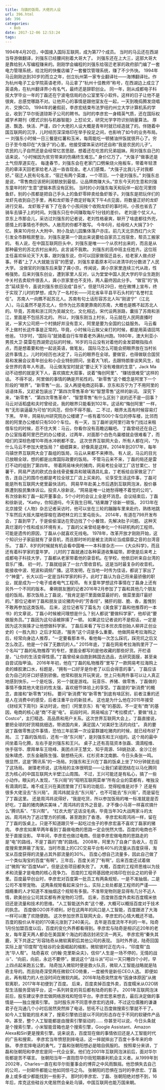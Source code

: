 ```yaml
---
title: 乌镇的饭局，大佬的人设
url: 396.html
id: 396
categories:
  - Bob
date: 2017-12-06 12:53:24
tags:
---
```


1994年4月20日，中国接入国际互联网，成为第77个成员。 当时的马云还在西湖当导游做翻译，刘强东已经腰间别着大哥大了。 刘强东还在上大三，这部大哥大是靠给别人写编程赚来的。刚刚学会编程的刘强东给宿迁老家的政府部门编了一套电力管理系统，给沈阳的快餐店编了一套餐饮管理系统，赚了不少外快。 1994年马云刚刚达到30岁的而立之年，创立杭州第一家专业翻译社——海博翻译社。作为杭州电子工业学院英语老师，马云拿了“杭州十佳教师”称号，在西湖边上成立了英语角，在杭州翻译界小有名气，最终还是辞职创业。 同一年，刚从成都电子科技大学毕业一年的丁磊还在宁波电信局的办公室里写小软件。这样的日子让他不是很爽，总感觉哪路不对。让他开心的事情是跟他室友在一起，一天到晚捣腾发烧唱片、交换CD。 1994年的暑假前，李彦宏结束布法罗纽约州立大学计算机系的学业，收到了华尔街道琼斯子公司的聘书。当时的李彦宏一身精英气质，还在国际权威学术期刊《模式识别与机器智能》上怼论文，研究光学字符识别销量算法。 厚道、飘逸、快活、严谨，四个大佬的人设大概是青年时就已经造就了的。伴随着中国互联网的沉浮，儿时经历深深烙印在举手投足之间，也影响了如今的业务布局。 一 刘强东小时候一日三餐是红薯和玉米，每周能吃一顿猪油拌饭就很开心了。穷日子至今烙印在“大强子”的心里。他接受媒体采访时还自称“我是农民的儿子”。 农民的儿子自然还是会经常忆苦思甜，想着还在吃苦的兄弟姐妹。用刘强东自己的话来说，“小时候因为贫穷带来的伤痛终生难忘。” 身价亿万了，“大强子”做事还是土气但厚道实在。 每逢春节，刘强东会在老家门口劈柴烧火拖板车，带着年轻漂亮的章泽天回老家给老人送一沓沓现金。老人们感慨，“大强子比我儿子对我都好。” 宿迁人民有句名言，“宿迁有两个英雄，一个项羽，一个是刘强东。” 刘强东总是说，“零售商应该把利润额放到最低，让品牌商赚大头。”京东今天的生意和刘强东童年时的“生意”逻辑本质没有区别。 当时的小刘强东每天和玩伴一起在河里捞鱼虾。别的小孩都是把自己手头上的鱼虾零碎卖给鱼虾贩子。刘强东是把玩伴们的龙虾先收到自己手里，再和龙虾贩子商定好每天下午4点见面，将数量正好的龙虾进行交易。 龙虾贩子省下了在各个小孩间挨个收购龙虾的事时间，小孩也省去了骑车去镇子上的时间。刘强东只在中间赚取每斤1分钱的差价。 老刘是个仗义人。京东上市那会儿，采访过刘强东的记者说，老刘性格豪爽，聊开了啥底都往外兜，感情上的事情也不例外。人敞亮的你都不敢写。 今年6月，给母校人大捐了3个亿。换来10月份人大附中、附小及幼儿园集体落户亦庄。前几天北京西红门火灾引发全市群租房整治，刘强东是第一个跳出来说要给自家员工找宿舍，帮员工搬家的。 有人说，在中国互联网巨头中，刘强东是唯一一个从农村出来的，而且是从那种最穷的苏北农村出来的。此言诚不我欺。 刘强东的高中班主任姓齐。这位班主任喜欢纵论天下大事，跟刘强东说，你可以回家做宿迁县长，给老家人做点好事。怀着“上了人大就能当官”的愿望，刘强东拿着原本可以进清华的分数进了人民大学。 没做官的刘强东后来娶了龚小京。传闻说，龚小京家里连续三代从政，性格强势。后来刘强东创业，遭到家里人反对，认为堂堂中国人民大学的毕业生跑到中关村去卖软件很丢人，龚小京家里也不支持，两人最终因此分手。 “做官”的“执念”延续至今，虽说刘强东依旧没成“县长”。但是11月29日，他在微博上宣布，终于实现了儿时的梦想，成为了一名村长——河北省阜平县平石头村的“名誉村主任”。 苏南人一向瞧不起苏北人。苏南有句土话形容苏北人叫“刚波宁”（江北人）。马云虽然不是苏北人，但作为比苏南更靠南的苏南，大概也是瞧不起苏北人的。毕竟，苏南和浙江同为吴越文化，文化相近。宋代设两浙路，囊括了苏南和浙江，里面是不包括苏北的。 所以，刘强东刚当上村长，马云就在人民网直播时说，一家大公司把一个村搞好并没有意义，阿里是要为全国的公益服务。 马云看不上做村长这件事是正常的。毕竟，小时候马云挨父亲打的时候，都是用英语回骂他爸。 13岁时，“国际马”就骑着自行车带着老外满杭州跑。1980年，澳大利亚小男孩大卫·莫雷在西湖旁边玩的时候，16岁的马云没有对着他的金发碧眼指指点点，而是想着要和他一起说英语，做笔友。 国际马怎么可能会把眼界放在当村长这件事情上。儿时的经历也决定了，马云的眼界在全球。要做官，也得做联合国贸易和发展会议青年创业和小企业特别顾问，坐着大飞机，去跟特朗普谈笑风生，给全世界的青年人布道。 马云做淘宝时就说“要让天下没有难做的生意”，Jack Ma动不动想的就是天下人，喜欢搞宏大叙事，说着“悔创阿里”、“赚钱很难受”这样的话。 不得不说，阿里做的事情的确是开拓性的。“新零售”这个概念是阿里下一个阶段的“眼界”。“新零售”一出，没人再提电商这码事，京东和苏宁为了不用阿里的话语体系，又赶紧包装出了“第四次零售革命”和“智慧零售”这样的新词。 深究下来，“新零售”、“第四次零售革命”、“智慧零售”有什么区别？说的还不是一回事？ 马云对话稻盛和夫时曾经说，我的眼界只能看到102年。这话和“悔创阿里” 一样，有“无形装逼最为可怕”的风范，但你不得不服。 二 不过，眼界太高有时候容易灯下黑。 早年，网易杭州研究院办公楼建了一栋有着1500个车位的停车楼，比邻而居的阿里办公楼却只有500个车位。 有一天，当丁磊听说阿里行政专门找过来租借车位的时候，忍不住大笑：马云，你看你没有高瞻远瞩吧。 丁磊曾经还在自己办公室指着阿里巴巴的办公楼说，过两年，对面那个白色鸟巢楼就会很难看了，而咱们的深棕色楼10年雨水冲刷都不变。 这次世界互联网大会，所有人都在问，“为什么马云不参加大佬饭局？” 细细算来，好像真是这样。2014年到2017年，每年乌镇世界互联网大会丁磊组的饭局，马云从来都不来捧场。 有人说，马云的目光已放眼全球，想的都是出席国际政要的饭局。 不管马云来不来，丁磊的局还是雷打不动的组到了第四年。 带着网易味央的猪肉，网易考拉全球工厂店甘栗仁、甘薯干，网易严选的欧式白金线骨瓷餐具和玻璃酒具礼盒，丁老板给自家做足了广告，连自己的围巾也都是考拉全球工厂店上买来的。 论享受生活这件事，丁磊可能是所有互联网大佬里最快活的。 网易早年赴美上市后遇到互联网泡沫，股价暴跌遭到股民集体诉讼。投资人徐新说，“网易是唯一让她愁得睡不着觉的公司”。 有次徐新和丁磊一起开董事会，5个小时的会议上全是坏消息。会议结束后，丁磊和徐新说，“Kathy，你知道吗，今天我生日啊。”结果蹭了徐新一顿饭。 2013年在北京接受《人物》杂志记者采访时，他可以坐在三轮的蹦蹦车里来赴约，熟练地跳下车然后大摇大摆地穿梭在酒吧林立的三里屯街头。 2014年，有道在798开发布会，丁磊到早了，于是偷偷溜达在旁边找了个小餐馆，先解决肚子问题。 这种天真烂漫的个性和成长环境有关。 丁磊的父亲曾经是奉化一个科研机构的工程师。可能是遗传的原因，丁磊从小就喜欢无线电。 1978年，改革开放才刚刚开始，这个知识分子家庭就有了录音机，而且那时听的是被主流舆论当成靡靡之音的台湾音乐。 丁磊7、8岁的时候就有机会看中国唯一一本科普杂志——《大众科学》，而且还有着科学家的童年梦。 儿时的丁磊就通过各种渠道收集磁带。即使是后来考上成都电子科技大学，丁磊都从老家带着他的录音机。在学校，他依旧听来自台湾的音乐广播。 初一时，丁磊就组装了一台六管收音机。这是当时最复杂的收音机，能接收中波、短波和调频广播。这项发明，在当地一时传为佳话，都说丁家出了个“神童”，长大以后一定是当科学家的料子。此时丁磊认为自己将来最骄傲的职业，就是成为一个电子或者电气工程师。 有关童年梦想这件事情在丁磊身上还有另外一个不同的版本。 秦朔朋友圈的记者2016年2月参加了丁磊和其他几个朋友组的饭局。那次饭局上丁磊说，“我肯定是IT里面做菜最好的，做菜里面IT最好的。” 那位记者听丁磊和朋友谈论猪肉中的“芳香烃”，猪肝的甜、脆、香，羞愧到不敢再参加这类饭局。 后来，这位记者写了篇名为《美食家丁磊和他推荐的一本书》的文章说，丁磊小时候被问理想是什么？别人都说“要做科学家”，他却说“要做服务员。”丁磊因为这句话被胖揍了一顿。 如果这位记者说的不是假话，一定是因为这次挨揍才让他想做科学家。 丁磊后来看了写日本优衣库创始人柳井正创业史的《一胜九败》之后才知道，“服务”这个词是多么重要。 他做网易考拉海购之后，经常向身边人推荐，“一定要看那本书，看他每一次怎么踩坑，踩完坑之后又怎么改正。他是一个踩了无数坑的人。” 2015年底，丁磊在网易考拉海购里开了一个名叫“丁磊的私物推荐”的专栏，里面全都写的是他收藏的那些好货。开栏语是，“让你的生活变得性感。”丁磊曾经亲自跑到韩国去选品，去研究面膜，甚至亲自尝试指甲油。 2016年年初，他在“丁磊的私物推荐”里写了一款网易考拉海购上卖的蜂胶漱口水，标题是，“拥有一口好牙是你老了以后会得意的事”。 丁磊应该会为自己的牙口好感到骄傲。他常和朋友开玩笑说，世上只有两件事可以让人真正地感到快乐，一个是吃饭，另一个就是游戏。 玩音乐、养猪、做零售，丁磊做的事情不像其他大佬目的性太强，喜欢细节体验上的享受。丁磊提的“新消费”的概念，直接和“新零售”对标。 要问“新消费”和“新零售”到底有啥区别，前者注重的还是人在消费中的感受，后者注重平台的新技术。 这也是为什么他在2015年接受《财经天下周刊》采访时说，他们（阿里京东）有“电”的基因，不一定有“商”的基因，电商的核心是“商”不是“电”。 前段时间，网易喊出了“考拉模式”，要做“线上Costco”，主打精选、高品质和用户关系。这次世界互联网大会上，丁磊直接说，要把全球的好货精挑细选，带进国内来，满足国人“对美好生活的向往”。 真的要说丁磊做零售这件事情，恐怕三年前第一次设宴群雄吃猪肉的时候，就已经布好了局。 三 丁磊的饭局后，还有一场“东兴局”，是刘强东和王兴组的。这个局的最中间坐着马化腾，左右手是刘强东和王兴。 桌子上还有高瓴资本张磊、滴滴程维、快手宿华、摩拜单车王晓峰、美团点评王慧文、知乎周源、58姚劲波、金沙江创投朱啸虎、京东金融陈生强、联想杨元庆、红杉资本沈南鹏、今日头条张一鸣。 很显然，这是“腾讯系”的一场局。刘强东和王兴在丁磊的饭桌上坐了10分钟就去组了这场局。 谢璞老师说，这场局的主体很明显——让我们紧密团结在以马化腾同志为核心的中国互联网大半壁江山周围。 不过，王兴可能还是有私心，搞了一些小动作。眼尖的人发现，“东兴局”的“昭明互联网菜单”所有企业的菜都有，唯独没有滴滴的菜。难不成王兴在美团里做了打车的功能后，觉得程维是对手？ 还是有很多大佬没去“东兴局”。 周鸿祎就没去“东兴局”，也不可能去“东兴局”，而是留在了丁磊这里。 还是周鸿祎说得好，“我是吃货，所以参加饭局的唯一标准就是是否好吃，丁磊的猪肉确实美味 。” 周鸿祎的言外之音是，才不像小马哥一样喜欢搞什么“腾讯系”、“东兴帮”。 “红衣大炮”这话没毛病，毕竟当年3Q大战两家斗的太凶。周鸿祎为了逃过警方的抓捕，甚至跑到了香港。 李彦宏和周鸿祎一样，留在了丁磊的饭桌上。只是不知道跟贝爷一起吃过虫子的李彦宏喜不喜欢丁磊家的猪肉。 李彦宏如果早两年看到丁磊做电商的思路一定会恍然大悟。百度的电商也不至于直接没影。 早年间，李彦宏也做过电商。但是李彦宏做电商的思路走的是“电”的路线，不是丁磊的“商”的路线。 2008年，阿里为了自身广告收入，在百度搜索里屏蔽了淘宝。当时市面上的C2C交易平台有40%的流量从百度获得，淘宝从百度获得的流量占其外部流量的30%。 百度心想自己流量多，因此自己做了一个类似淘宝的百度“有啊”。三年后，百度关闭了“有啊”。后来百度还试着做过“微购”和“百度Mall”。但是这些项目都失败了。 大概，百度的工程师思维以为技术和流量才是电商的核心竞争力。 百度的工程师基因绝对烙印在创业之初的骨子里。百度最早创业时，李彦宏对百度第一批员工有两条规矩，一是不准抽烟，二是公司不准带宠物。 这两条规矩看起来没什么，实际上处处都是工程师的严谨——烟瘾重的人才知道不准抽烟这个规矩有多狠。不准带宠物则是显得有几分不近人情，欧美创业公司其实都有养宠物的习惯。 后来，百度做百度外卖和百度糯米依旧还是流量和技术的思维。“人工智能送外卖”这个梗，大概可以概括百度对于技术的执念。 百度做O2O并不顺利，好在这两年的风口是人工智能，百度跟进了大海一样可以撒了欢随便跑。 这次参加世界互联网大会，李彦宏的心情大概还不错。百度的股价从年初的170美元涨到了240美元。 去年是百度流年不利的一年。陆奇1月份加盟百度以后，百度的变化外界都看得到。李彦宏与陆奇是相识近20年的老友，每年夏天两人都会在美国某个海边的酒店封闭交流一两天。 李彦宏用“秦失其鹿，天下共逐之”形容陆奇从微软离职后其他公司的表现。 当时外界说，陆奇回国实际上是“印度帮”在硅谷的全面崛起的缩影。微软彼时正在内斗，“印度帮”血洗“华人帮”。 陆奇喜欢《约翰·克里斯朵夫》，信仰“人生是一场不停的，无情的战斗”、“向前，向前，永远不要停”。据说这个“战斗派”可以一天只睡四个小时，早上四点起来跑五公里。 陆奇加入微软时便是救火队员，微软人工智能战略就是陆奇主导的。而且陆奇深受两任微软CEO倚重，一度被传是新任CEO人选。 即便如此，再有精力的人也没时间在微软内耗。2016年陆奇突然宣布“因身体原因”从微软离职，2017年年初便到了百度。 后来，百度卖掉百度外卖，百度糯米从O2O转型生活服务营销平台，这一系列转变的背后都有陆奇的影子。 2001年互联网泡沫前后，股东建议李彦宏做网络游戏和短信平台。李彦宏思来想去，最后决定做的事情是——独立搜索引擎。 当时股东并不同意李彦宏的选择，不过这位儒雅的谦谦君子在沟通几个小时后居然突然摔了电话，怒吼不让百度做搜索引擎就不干了。 如今人工智能的技术来了，搜索引擎依旧是以不同的形态存在于不同的软硬件产品中。甚至，整个人工智能都是由搜索引擎驱动的…… 你甚至可以说，今日头条就是个搜索引擎，小米智能音箱也是个搜索引擎，Google Assistant、Amazon Alexa和Siri更是搜索引擎。说来说去，百度现在做的事情依旧还是人工智能时代的广告和搜索， 李彦宏当年愤怒到摔电话，这一摔就摔出了百度十多年来的命脉。 李彦宏摔电话的勇气，丁磊和张朝阳想必是暗自佩服的。 按照辈分来讲，丁磊和张朝阳和李彦宏是同一代企业家。他们在2001年互联网泡沫前后，面对华尔街都是苦不堪言。 张朝阳当年一直抱怨华尔街短期暴利机会主义者。从1999年到2002年，Charles一直在和华尔街董事会的博弈之中风雨飘摇。他恐惧失去自己的公司，一封邮件都能让他如同惊弓之鸟。 张朝阳的恐惧在当时的李彦宏、丁磊身上或多或少都能找到一些影子。 那时的李彦宏、丁磊、张朝阳绝对想不到，16年后，库克这些硅谷大佬居然会亲赴乌镇，中国互联网也能万国来朝。